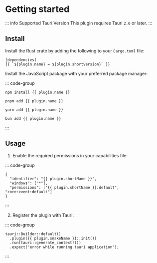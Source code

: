<script setup lang="ts">
import { useSelectedPlugin } from '@/composables/plugin';

const plugin = useSelectedPlugin();
</script>

# Getting started

::: info Supported Tauri Version
This plugin requires Tauri `2.0` or later.
:::

## Install

Install the Rust crate by adding the following to your `Cargo.toml` file:

```toml-vue
[dependencies]
{{ `${plugin.name} = ${plugin.shortVersion}` }}
```

Install the JavaScript package with your preferred package manager:

::: code-group

```sh-vue [npm]
npm install {{ plugin.name }}
```

```sh-vue [pnpm]
pnpm add {{ plugin.name }}
```

```sh-vue [yarn]
yarn add {{ plugin.name }}
```

```sh-vue [bun]
bun add {{ plugin.name }}
```

:::

## Usage

1. Enable the required permissions in your capabilities file:

::: code-group

```json-vue{4} [src-tauri/capabilities/{{ plugin.shortName }}.json]
{
  "identifier": "{{ plugin.shortName }}",
  "windows": ["*"],
  "permissions": ["{{ plugin.shortName }}:default", "core:event:default"]
}
```

:::

2. Register the plugin with Tauri:

::: code-group

```rust-vue{2} [src-tauri/src/main.rs]
tauri::Builder::default()
  .plugin({{ plugin.snakeName }}::init())
  .run(tauri::generate_context!())
  .expect("error while running tauri application");
```

:::

<div class="tauri-plugin-pinia">

<!--@include: ../examples/getting-started/pinia.md-->

</div>
